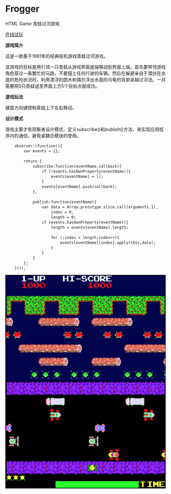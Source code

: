 # Frogger
HTML Game 青蛙过河游戏

[在线试玩][1]

**游戏简介**

这是一款基于1981年的经典街机游戏青蛙过河游戏。

该游戏的目标是用引领一只青蛙从游戏界面底端移动到界面上端。首先要带领游戏角色穿过一条繁忙的马路，不要撞上任何行驶的车辆。然后在躲避来自于潜伏在水底的危险状况时，利用漂浮的圆木和偶尔浮出水面的乌龟的背部来越过河流。一共需要把5只青蛙送至界面上方5个目标点就成功。

**游戏玩法**

键盘方向键控制青蛙上下左右移动。
        
**设计模式**

游戏主要才有观察者设计模式，定义subscribe()和publish()方法，来实现应用程序内的通信，避免紧耦合模块的使用。

        observer:(function(){
            var events = {};

            return {
                subscribe:function(eventName,callback){
                    if (!events.hasOwnProperty(eventName)){
                        events[eventName] = [];
                    }
                    events[eventName].push(callback);
                },

                publish:function(eventName){
                    var data = Array.prototype.slice.call(arguments,1),
                        index = 0,
                        length = 0;
                    if (events.hasOwnProperty(eventName)){
                        length = events[eventName].length;

                        for (;index < length;index++){
                            events[eventName][index].apply(this,data);
                        }
                    }
                }
            };
        }()),

        
![screenshot][2]
        


  [1]: https://wangsunhong.github.io/Frogger/
  [2]: https://github.com/wangsunhong/Frogger/blob/master/screenshot.png
